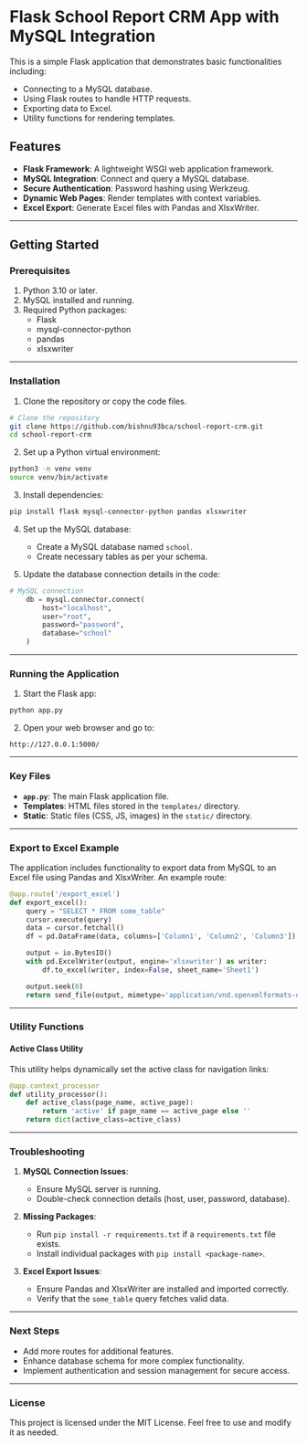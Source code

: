 # Flask School Report CRM App with MySQL Integration

This is a simple Flask application that demonstrates basic functionalities including:
- Connecting to a MySQL database.
- Using Flask routes to handle HTTP requests.
- Exporting data to Excel.
- Utility functions for rendering templates.

## Features

- **Flask Framework**: A lightweight WSGI web application framework.
- **MySQL Integration**: Connect and query a MySQL database.
- **Secure Authentication**: Password hashing using Werkzeug.
- **Dynamic Web Pages**: Render templates with context variables.
- **Excel Export**: Generate Excel files with Pandas and XlsxWriter.

---

## Getting Started

### Prerequisites

1. Python 3.10 or later.
2. MySQL installed and running.
3. Required Python packages:
   - Flask
   - mysql-connector-python
   - pandas
   - xlsxwriter

---

### Installation

1. Clone the repository or copy the code files.

```bash
# Clone the repository
git clone https://github.com/bishnu93bca/school-report-crm.git
cd school-report-crm
```

2. Set up a Python virtual environment:

```bash
python3 -m venv venv
source venv/bin/activate
```

3. Install dependencies:

```bash
pip install flask mysql-connector-python pandas xlsxwriter
```

4. Set up the MySQL database:
   - Create a MySQL database named `school`.
   - Create necessary tables as per your schema.

5. Update the database connection details in the code:

```python
# MySQL connection
    db = mysql.connector.connect(
        host="localhost",
        user="root",
        password="password",
        database="school"
    )
```

---

### Running the Application

1. Start the Flask app:

```bash
python app.py
```

2. Open your web browser and go to:

```
http://127.0.0.1:5000/
```

---

### Key Files

- **`app.py`**: The main Flask application file.
- **Templates**: HTML files stored in the `templates/` directory.
- **Static**: Static files (CSS, JS, images) in the `static/` directory.

---

### Export to Excel Example

The application includes functionality to export data from MySQL to an Excel file using Pandas and XlsxWriter. An example route:

```python
@app.route('/export_excel')
def export_excel():
    query = "SELECT * FROM some_table"
    cursor.execute(query)
    data = cursor.fetchall()
    df = pd.DataFrame(data, columns=['Column1', 'Column2', 'Column3'])

    output = io.BytesIO()
    with pd.ExcelWriter(output, engine='xlsxwriter') as writer:
        df.to_excel(writer, index=False, sheet_name='Sheet1')

    output.seek(0)
    return send_file(output, mimetype='application/vnd.openxmlformats-officedocument.spreadsheetml.sheet', download_name='data.xlsx')
```

---

### Utility Functions

#### Active Class Utility

This utility helps dynamically set the active class for navigation links:

```python
@app.context_processor
def utility_processor():
    def active_class(page_name, active_page):
        return 'active' if page_name == active_page else ''
    return dict(active_class=active_class)
```

---

### Troubleshooting

1. **MySQL Connection Issues**:
   - Ensure MySQL server is running.
   - Double-check connection details (host, user, password, database).

2. **Missing Packages**:
   - Run `pip install -r requirements.txt` if a `requirements.txt` file exists.
   - Install individual packages with `pip install <package-name>`.

3. **Excel Export Issues**:
   - Ensure Pandas and XlsxWriter are installed and imported correctly.
   - Verify that the `some_table` query fetches valid data.

---

### Next Steps

- Add more routes for additional features.
- Enhance database schema for more complex functionality.
- Implement authentication and session management for secure access.

---

### License

This project is licensed under the MIT License. Feel free to use and modify it as needed.

